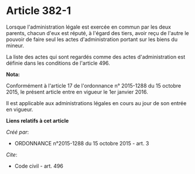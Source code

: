 # Article 382-1

Lorsque l'administration légale est exercée en commun par les deux parents, chacun d'eux est réputé, à l'égard des tiers,
avoir reçu de l'autre le pouvoir de faire seul les actes d'administration portant sur les biens du mineur.

La liste des actes qui sont regardés comme des actes d'administration est définie dans les conditions de l'article 496.

**Nota:**

Conformément à l'article 17 de l'ordonnance n° 2015-1288 du 15 octobre 2015, le présent article entre en vigueur le 1er
janvier 2016.

Il est applicable aux administrations légales en cours au jour de son entrée en vigueur.

**Liens relatifs à cet article**

_Créé par_:

  - ORDONNANCE n°2015-1288 du 15 octobre 2015 - art. 3

_Cite_:

  - Code civil - art. 496
